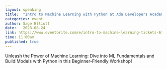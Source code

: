 ```yaml
---
layout: speaking
title:  "Intro to Machine Learning with Python at Ada Developers Academy - Workshop"
categories: event
author: Sage Elliott
date:   2023-08-24
link: https://www.eventbrite.com/e/intro-to-machine-learning-tickets-676157253547
time: 11:00am
published: true
---
```

Unleash the Power of Machine Learning: Dive into ML Fundamentals and Build Models with Python in this Beginner-Friendly Workshop!

